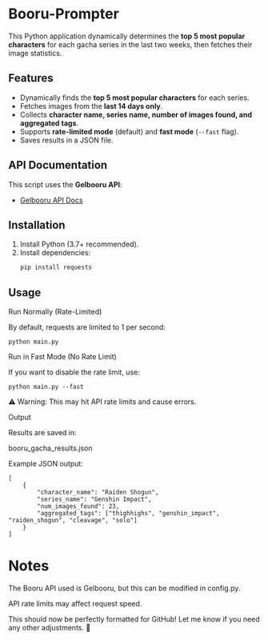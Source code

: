 # Booru-Prompter

This Python application dynamically determines the **top 5 most popular characters** for each gacha series in the last two weeks, then fetches their image statistics.

## Features
- Dynamically finds the **top 5 most popular characters** for each series.
- Fetches images from the **last 14 days only**.
- Collects **character name, series name, number of images found, and aggregated tags**.
- Supports **rate-limited mode** (default) and **fast mode** (`--fast` flag).
- Saves results in a JSON file.

## API Documentation
This script uses the **Gelbooru API**:
- [Gelbooru API Docs](https://gelbooru.com/index.php?page=help&topic=dapi)

## Installation
1. Install Python (3.7+ recommended).
2. Install dependencies:
   ```sh
   pip install requests
   ```

## Usage

Run Normally (Rate-Limited)

By default, requests are limited to 1 per second:

```
python main.py
```

Run in Fast Mode (No Rate Limit)

If you want to disable the rate limit, use:

```
python main.py --fast
```

⚠️ Warning: This may hit API rate limits and cause errors.

Output

Results are saved in:

booru_gacha_results.json

Example JSON output:
```
[
    {
        "character_name": "Raiden Shogun",
        "series_name": "Genshin Impact",
        "num_images_found": 23,
        "aggregated_tags": ["thighhighs", "genshin_impact", "raiden_shogun", "cleavage", "solo"]
    }
]
```

# Notes

The Booru API used is Gelbooru, but this can be modified in config.py.

API rate limits may affect request speed.


This should now be perfectly formatted for GitHub! Let me know if you need any other adjustments. 🚀
